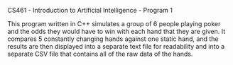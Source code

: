 CS461 - Introduction to Artificial Intelligence - Program 1

This program written in C++ simulates a group of 6 people playing poker and the odds they would have to win with each hand that they are given.
It compares 5 constantly changing hands against one static hand, and the results are then displayed into a separate text file for readability and into a separate CSV file that contains all of the raw data of the hands.
